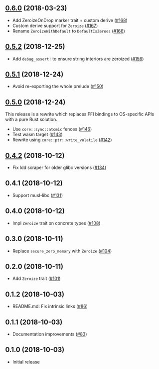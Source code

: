 ## [0.6.0] (2018-03-23)

- Add ZeroizeOnDrop marker trait + custom derive ([#168])
- Custom derive support for `Zeroize` ([#167])
- Rename `ZeroizeWithDefault` to `DefaultIsZeroes` ([#166])

## [0.5.2] (2018-12-25)

- Add `debug_assert!` to ensure string interiors are zeroized ([#156])

## [0.5.1] (2018-12-24)

- Avoid re-exporting the whole prelude ([#150])

## [0.5.0] (2018-12-24)

This release is a rewrite which replaces FFI bindings to OS-specific APIs with
a pure Rust solution.

- Use `core::sync::atomic` fences ([#146])
- Test wasm target ([#143])
- Rewrite using `core::ptr::write_volatile` ([#142])

## [0.4.2] (2018-10-12)

- Fix ldd scraper for older glibc versions ([#134])

## 0.4.1 (2018-10-12)

- Support musl-libc ([#131])
  
## 0.4.0 (2018-10-12)

- Impl `Zeroize` trait on concrete types ([#108])

## 0.3.0 (2018-10-11)

- Replace `secure_zero_memory` with `Zeroize` ([#104])

## 0.2.0 (2018-10-11)

- Add `Zeroize` trait ([#101])

## 0.1.2 (2018-10-03)

- README.md: Fix intrinsic links ([#86])

## 0.1.1 (2018-10-03)

- Documentation improvements ([#83])

## 0.1.0 (2018-10-03)

- Initial release

[0.6.0]: https://github.com/iqlusioninc/crates/pull/170
[#168]: https://github.com/iqlusioninc/crates/pull/168
[#167]: https://github.com/iqlusioninc/crates/pull/167
[#166]: https://github.com/iqlusioninc/crates/pull/166
[0.5.2]: https://github.com/iqlusioninc/crates/pull/157
[#156]: https://github.com/iqlusioninc/crates/pull/156
[0.5.1]: https://github.com/iqlusioninc/crates/pull/151
[#150]: https://github.com/iqlusioninc/crates/pull/150
[0.5.0]: https://github.com/iqlusioninc/crates/pull/149
[#146]: https://github.com/iqlusioninc/crates/pull/146
[#143]: https://github.com/iqlusioninc/crates/pull/143
[#142]: https://github.com/iqlusioninc/crates/pull/142
[0.4.2]: https://github.com/iqlusioninc/crates/pull/136
[#134]: https://github.com/iqlusioninc/crates/pull/134
[#131]: https://github.com/iqlusioninc/crates/pull/131
[#108]: https://github.com/iqlusioninc/crates/pull/108
[#104]: https://github.com/iqlusioninc/crates/pull/104
[#101]: https://github.com/iqlusioninc/crates/pull/101
[#86]: https://github.com/iqlusioninc/crates/pull/86
[#83]: https://github.com/iqlusioninc/crates/pull/83
